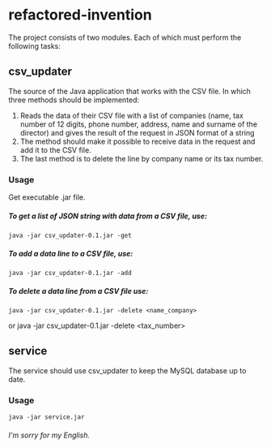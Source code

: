 # refactored-invention #
The project consists of two modules. Each of which must perform the following tasks:
## csv_updater ##
The source of the Java application that works with the CSV file. In which three methods should be implemented:
1. Reads the data of their CSV file with a list of companies (name, tax number of 12 digits, phone number, address, name and surname of the director) and gives the result of the request in JSON format of a string
2. The method should make it possible to receive data in the request and add it to the CSV file.
3. The last method is to delete the line by company name or its tax number.
### Usage ###
Get executable .jar file.
##### To get a list of JSON string with data from a CSV file, use: #####
    java -jar csv_updater-0.1.jar -get
##### To add a data line to a CSV file, use: #####
    java -jar csv_updater-0.1.jar -add  
##### To delete a data line from a CSV file use: #####
    java -jar csv_updater-0.1.jar -delete <name_company>
or
    java -jar csv_updater-0.1.jar -delete <tax_number>
## service ##
The service should use сsv_updater to keep the MySQL database up to date.
### Usage ###
    java -jar service.jar
###### I'm sorry for my English. ######